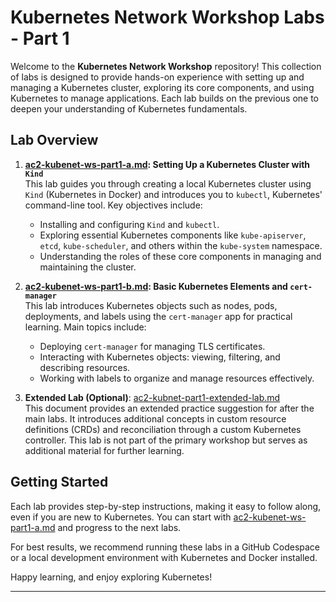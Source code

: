 # Kubernetes Network Workshop Labs - Part 1

Welcome to the **Kubernetes Network Workshop** repository! This collection of labs is designed to provide hands-on experience with setting up and managing a Kubernetes cluster, exploring its core components, and using Kubernetes to manage applications. Each lab builds on the previous one to deepen your understanding of Kubernetes fundamentals.

## Lab Overview

1. **[ac2-kubenet-ws-part1-a.md](ac2-kubenet-ws-part1-a.md): Setting Up a Kubernetes Cluster with `Kind`**  
   This lab guides you through creating a local Kubernetes cluster using `Kind` (Kubernetes in Docker) and introduces you to `kubectl`, Kubernetes' command-line tool. Key objectives include:
   - Installing and configuring `Kind` and `kubectl`.
   - Exploring essential Kubernetes components like `kube-apiserver`, `etcd`, `kube-scheduler`, and others within the `kube-system` namespace.
   - Understanding the roles of these core components in managing and maintaining the cluster.

2. **[ac2-kubenet-ws-part1-b.md](ac2-kubenet-ws-part1-b.md): Basic Kubernetes Elements and `cert-manager`**  
   This lab introduces Kubernetes objects such as nodes, pods, deployments, and labels using the `cert-manager` app for practical learning. Main topics include:
   - Deploying `cert-manager` for managing TLS certificates.
   - Interacting with Kubernetes objects: viewing, filtering, and describing resources.
   - Working with labels to organize and manage resources effectively.

3. **Extended Lab (Optional)**: [ac2-kubnet-part1-extended-lab.md](ac2-kubnet-part1-extended-lab.md)  
   This document provides an extended practice suggestion for after the main labs. It introduces additional concepts in custom resource definitions (CRDs) and reconciliation through a custom Kubernetes controller. This lab is not part of the primary workshop but serves as additional material for further learning.

## Getting Started

Each lab provides step-by-step instructions, making it easy to follow along, even if you are new to Kubernetes. You can start with [ac2-kubenet-ws-part1-a.md](ac2-kubenet-ws-part1-a.md) and progress to the next labs.

For best results, we recommend running these labs in a GitHub Codespace or a local development environment with Kubernetes and Docker installed.

Happy learning, and enjoy exploring Kubernetes!

--- 
